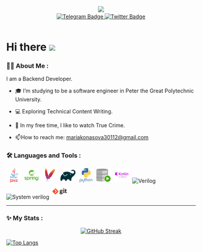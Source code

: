 <div id="header" align="center">
  <img src="https://i.giphy.com/media/v1.Y2lkPTc5MGI3NjExZ2xtM2xzN3FuZDg2eWRtdW4zcnlnNmg2azlxZmF5MnVnYzI2eGVxMSZlcD12MV9pbnRlcm5hbF9naWZfYnlfaWQmY3Q9Zw/bGgsc5mWoryfgKBx1u/giphy.gif" width="100"/>
</div>

<div id="badges" align="center">
  <a href="https://telegram.me/Luckyyyyyyyyyy">
    <img src="https://img.shields.io/badge/Telegram-2CA5E0?style=flat-squeare&logo=telegram&logoColor=white" alt="Telegram Badge"/>
  </a>
  <a href="https://x.com/KonasovaMa15282">
    <img src="https://img.shields.io/twitter/url?url=https%3A%2F%2Fx.com%2FKonasovaMa15282" alt="Twitter Badge"/>
  </a>
</div>

<div id="badges" align="center">
  <img src="https://komarev.com/ghpvc/?username=AleksKen&style=flat-square&color=blue" alt=""/>
</div>

<h1>
  Hi there
  <img src="https://media.giphy.com/media/hvRJCLFzcasrR4ia7z/giphy.gif" width="30px"/>
</h1>

### :woman_technologist: About Me :

I am a Backend Developer.
- :mortar_board: I’m studying to be a software engineer in Peter the Great Polytechnic University.

- :computer: Exploring Technical Content Writing.

- :nail_care: In my free time, I like to watch True Crime.

- :mailbox:How to reach me: mariakonasova30112@gmail.com

### :hammer_and_wrench: Languages and Tools :

<div>
  <img src="https://github.com/devicons/devicon/blob/master/icons/java/java-original-wordmark.svg" title="Java" alt="Java" width="40" height="40"/>&nbsp;
  <img src="https://github.com/devicons/devicon/blob/master/icons/spring/spring-original-wordmark.svg" title="Spring" alt="Spring" width="40" height="40"/>&nbsp;
  <img src="https://github.com/devicons/devicon/blob/master/icons/maven/maven-original.svg" title="Maven" alt="Maven" width="40" height="40"/>&nbsp;
  <img src="https://github.com/devicons/devicon/blob/master/icons/gradle/gradle-original.svg" title="Gradle" alt="Gradle" width="40" height="40"/>&nbsp;
  <img src="https://github.com/devicons/devicon/blob/master/icons/python/python-original-wordmark.svg" title="Python" alt="Python" width="40" height="40"/>&nbsp;
  <img src="https://github.com/devicons/devicon/blob/master/icons/sqldeveloper/sqldeveloper-original.svg" title="SQL" alt="SQL" width="40" height="40"/>&nbsp;
  <img src="https://github.com/devicons/devicon/blob/master/icons/kotlin/kotlin-plain-wordmark.svg" title="Kotlin" alt="Kotlin" width="40" height="40"/>&nbsp;
  <img src="https://static-00.iconduck.com/assets.00/file-type-verilog-icon-256x256-goe8p7qm.png" title="Verilog" alt="Verilog" width="40" height="40"/>&nbsp;
  <img src="https://static-00.iconduck.com/assets.00/file-type-light-systemverilog-icon-512x512-n6etzhly.png" title="System verilog" alt="System verilog" width="40" height="40"/>&nbsp;
  <img src="https://github.com/devicons/devicon/blob/master/icons/git/git-original-wordmark.svg" title="Git" **alt="Git" width="40" height="40"/>
</div>

---

### :sparkles: My Stats :

<div id="stats" align="center">
  <a href="https://git.io/streak-stats">
    <img src="http://github-readme-streak-stats.herokuapp.com?user=AleksKen&theme=transparent&hide_border=true&mode=weekly" alt="GitHub Streak" />
  </a>
</div>

[![Top Langs](https://github-readme-stats.vercel.app/api/top-langs/?username=AleksKen&layout=compact&theme=transparent&border_color=ffffff00)](https://github.com/anuraghazra/github-readme-stats)


<!--
**AleksKen/AleksKen** is a ✨ _special_ ✨ repository because its `README.md` (this file) appears on your GitHub profile.

Here are some ideas to get you started:

- 🔭 I’m currently working on ...
- 🌱 I’m currently learning ...
- 👯 I’m looking to collaborate on ...
- 🤔 I’m looking for help with ...
- 💬 Ask me about ...
- 📫 How to reach me: ...
- 😄 Pronouns: ...
- ⚡ Fun fact: ...
-->
